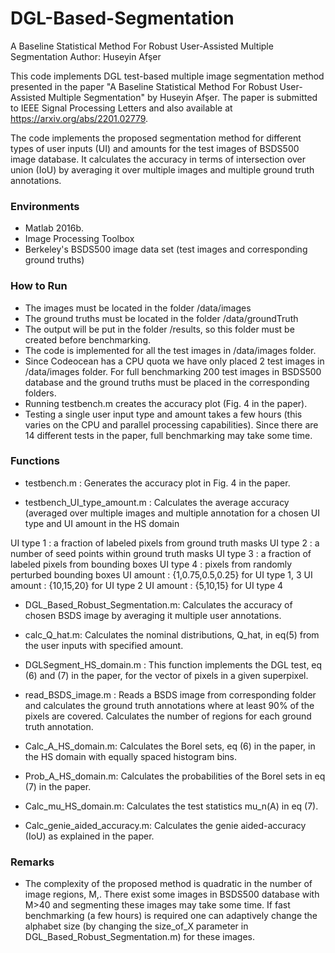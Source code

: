 # DGL-Based-Segmentation
A Baseline Statistical Method For Robust User-Assisted Multiple Segmentation
Author: Huseyin Afşer

This code implements DGL test-based multiple image segmentation method presented
in the paper "A Baseline Statistical Method For Robust User-Assisted Multiple Segmentation" by Huseyin Afşer. The paper is submitted to IEEE Signal Processing Letters and also available at https://arxiv.org/abs/2201.02779.

The code implements the proposed segmentation method for different types of user inputs (UI) and amounts for the
test images of BSDS500 image database. It calculates the accuracy in terms of intersection over union (IoU) by averaging it over multiple images and multiple ground truth annotations.  


### Environments ###
- Matlab 2016b. 
- Image Processing Toolbox
- Berkeley's BSDS500 image data set (test images and corresponding ground truths)

### How to Run ###
- The images must be located in the folder /data/images
- The ground truths must be located in the folder /data/groundTruth
- The output will be put in the folder /results, so this folder must be created before benchmarking.
- The code is implemented for all the test images in /data/images folder.
- Since Codeocean has a CPU quota we have only placed 2 test images in /data/images folder. For full benchmarking 200 test images in BSDS500 database and the ground truths must be placed in the corresponding folders.
- Running testbench.m creates the accuracy plot (Fig. 4 in the paper).
- Testing a single user input type and amount takes a few hours (this varies on the CPU and parallel
processing capabilities). Since there are 14 different tests in the paper, full benchmarking may take some time.  


### Functions ###

-  testbench.m : Generates the accuracy plot in Fig. 4 in the paper.

- testbench_UI_type_amount.m : Calculates the average accuracy (averaged over multiple images and multiple annotation for a chosen UI type and UI amount in the HS domain

 UI type 1 : a fraction of labeled pixels from ground truth masks
 UI type 2 : a number of seed points within ground truth masks
 UI type 3 : a fraction of labeled pixels from bounding boxes
 UI type 4 : pixels from randomly perturbed bounding boxes
 UI amount : {1,0.75,0.5,0.25} for UI type 1, 3
 UI amount : {10,15,20} for UI type 2
 UI amount : {5,10,15} for UI type 4

- DGL_Based_Robust_Segmentation.m: Calculates the accuracy of chosen BSDS image by averaging it multiple user annotations. 

- calc_Q_hat.m: Calculates the nominal distributions, Q_hat, in eq(5) from the user inputs with specified amount.

- DGLSegment_HS_domain.m : This function implements the DGL test, eq (6) and (7) in the paper, for the vector of pixels in a given superpixel.

- read_BSDS_image.m : Reads a BSDS image from corresponding folder and calculates the ground truth annotations where at least 90% of the pixels are covered. Calculates the number of regions for each ground truth annotation.

- Calc_A_HS_domain.m: Calculates the Borel sets, eq (6) in the paper, in the HS domain
 with equally spaced histogram bins.

- Prob_A_HS_domain.m: Calculates the probabilities of the Borel sets in eq (7) in the paper.

- Calc_mu_HS_domain.m: Calculates the test statistics mu_n(A) in eq (7).

- Calc_genie_aided_accuracy.m: Calculates the genie aided-accuracy (IoU) as explained in the paper.


### Remarks ###

- The complexity of the proposed method is quadratic in the number of image regions, M,. There exist some images in BSDS500 database with M>40 and segmenting these images may take some time. If fast benchmarking (a few hours) is required one can adaptively change the alphabet size (by changing the size_of_X parameter in DGL_Based_Robust_Segmentation.m) for these images.




